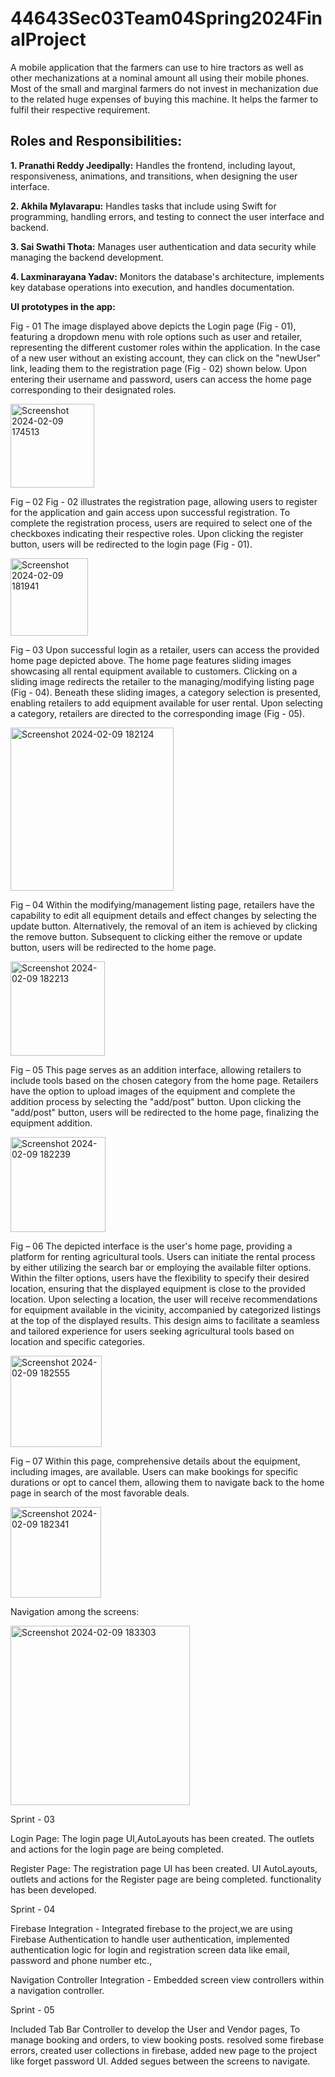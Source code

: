 # 44643Sec03Team04Spring2024FinalProject

A mobile application that the farmers can use to hire tractors as well as other mechanizations at a nominal amount all using their mobile phones. Most of the small and marginal farmers do not invest in mechanization due to the related huge expenses of buying this machine. It helps the farmer to fulfil their respective requirement.

## Roles and Responsibilities:

**1. Pranathi Reddy Jeedipally:** Handles the frontend, including layout, responsiveness, animations, and transitions, when designing the user interface.

**2. Akhila Mylavarapu:** Handles tasks that include using Swift for programming, handling errors, and testing to connect the user interface and backend.

**3. Sai Swathi Thota:** Manages user authentication and data security while managing the backend development.

**4. Laxminarayana Yadav:** Monitors the database's architecture, implements key database operations into execution, and handles documentation.

**UI prototypes in the app:**

Fig - 01
The image displayed above depicts the Login page (Fig - 01), featuring a dropdown menu with role options such as user and retailer, representing the different customer roles within the application.
In the case of a new user without an existing account, they can click on the "newUser" link, leading them to the registration page (Fig - 02) shown below.
Upon entering their username and password, users can access the home page corresponding to their designated roles.

<img width="134" alt="Screenshot 2024-02-09 174513" src="https://github.com/S567071/44643Sec03Team04Spring2024FinalProject/assets/142835935/68c2c2ac-99b9-4aee-ac54-2dbaf3c3d32f">

Fig – 02
Fig - 02 illustrates the registration page, allowing users to register for the application and gain access upon successful registration. 
To complete the registration process, users are required to select one of the checkboxes indicating their respective roles.
Upon clicking the register button, users will be redirected to the login page (Fig - 01).

<img width="124" alt="Screenshot 2024-02-09 181941" src="https://github.com/S567071/44643Sec03Team04Spring2024FinalProject/assets/142835935/c3b140bf-63ae-49e4-9819-9c06460b48ba">

 
Fig – 03
Upon successful login as a retailer, users can access the provided home page depicted above. The home page features sliding images showcasing all rental equipment available to customers.
Clicking on a sliding image redirects the retailer to the managing/modifying listing page (Fig - 04).
Beneath these sliding images, a category selection is presented, enabling retailers to add equipment available for user rental. Upon selecting a category, retailers are directed to the corresponding image (Fig - 05).

<img width="261" alt="Screenshot 2024-02-09 182124" src="https://github.com/S567071/44643Sec03Team04Spring2024FinalProject/assets/142835935/1a83d8c7-2d90-4a66-aad1-5a84cd140c30">

 
Fig – 04
Within the modifying/management listing page, retailers have the capability to edit all equipment details and effect changes by selecting the update button.
Alternatively, the removal of an item is achieved by clicking the remove button. Subsequent to clicking either the remove or update button, users will be redirected to the home page.

<img width="151" alt="Screenshot 2024-02-09 182213" src="https://github.com/S567071/44643Sec03Team04Spring2024FinalProject/assets/142835935/7a2b8c2a-9d37-4c4f-af8a-d7315f51bdf1">

 
Fig – 05
This page serves as an addition interface, allowing retailers to include tools based on the chosen category from the home page. 
Retailers have the option to upload images of the equipment and complete the addition process by selecting the "add/post" button. 
Upon clicking the "add/post" button, users will be redirected to the home page, finalizing the equipment addition.

<img width="152" alt="Screenshot 2024-02-09 182239" src="https://github.com/S567071/44643Sec03Team04Spring2024FinalProject/assets/142835935/dbd327ee-1257-4ff0-b57a-528aa21c793a">

Fig – 06
The depicted interface is the user's home page, providing a platform for renting agricultural tools. Users can initiate the rental process by either utilizing the search bar or employing the available filter options. Within the filter options, users have the flexibility to specify their desired location, ensuring that the displayed equipment is close to the provided location.
Upon selecting a location, the user will receive recommendations for equipment available in the vicinity, accompanied by categorized listings at the top of the displayed results. 
This design aims to facilitate a seamless and tailored experience for users seeking agricultural tools based on location and specific categories.

<img width="146" alt="Screenshot 2024-02-09 182555" src="https://github.com/S567071/44643Sec03Team04Spring2024FinalProject/assets/142835935/8c7b8d60-51a5-4f7d-b7b5-e70e95eaa370">


Fig – 07
Within this page, comprehensive details about the equipment, including images, are available. 
Users can make bookings for specific durations or opt to cancel them, allowing them to navigate back to the home page in search of the most favorable deals.

<img width="145" alt="Screenshot 2024-02-09 182341" src="https://github.com/S567071/44643Sec03Team04Spring2024FinalProject/assets/142835935/b7a8a037-adcc-49f4-8a3b-91298ec54921">


Navigation among the screens:

<img width="287" alt="Screenshot 2024-02-09 183303" src="https://github.com/S567071/44643Sec03Team04Spring2024FinalProject/assets/142835935/aeafb72a-56a6-4a8b-a183-beda59d50470">

Sprint - 03

Login Page: The login page UI,AutoLayouts has been created.
The outlets and actions for the login page are being completed.

Register Page: The registration page UI has been created. 
UI AutoLayouts, outlets and actions for the Register page are being completed. functionality has been developed.

Sprint - 04

Firebase Integration - Integrated firebase to the project,we are using Firebase Authentication to handle user authentication, implemented authentication logic for login and registration screen data like email, password and phone number etc.,

Navigation Controller Integration - Embedded screen view controllers within a navigation controller.

Sprint - 05

Included Tab Bar Controller to develop the User and Vendor pages, To manage booking and orders, to view booking posts.
resolved some firebase errors, created user collections in firebase, added new page to the project like forget password UI.
Added segues between the screens to navigate.
